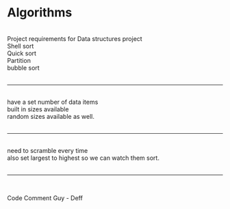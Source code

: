 # Algorithms
<br>
Project requirements for Data structures project<br>
Shell sort<br>
Quick sort<br>
Partition<br>
bubble sort<br>
<br><hr><br>
have a set number of data items<br>
built in sizes available<br>
random sizes available as well.<br>
<br><hr><br>
need to scramble every time<br>
also set largest to highest so we can watch them sort.<br>
<br><hr><br>

Code Comment Guy - Deff
